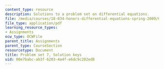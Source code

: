 ```yaml
---
content_type: resource
description: Solutions to a problem set on differential equations.
file: /media/courses/18-034-honors-differential-equations-spring-2009/00e7babcab3f62034a4fe6dc9c202ed8_MIT18_034s09_sol_pset07.pdf
file_type: application/pdf
learning_resource_types:
- Assignments
ocw_type: OCWFile
parent_title: Assignments
parent_type: CourseSection
resourcetype: Document
title: Problem set 7, Solution keys
uid: 00e7babc-ab3f-6203-4a4f-e6dc9c202ed8
---
```

